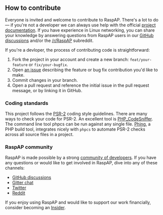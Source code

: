 ## How to contribute
Everyone is invited and welcome to contribute to RaspAP. There's a lot to do — if you're not a developer we can always use help with the official [project documentation](https://docs.raspap.com). If you have experience in Linux networking, you can share your knowledge by answering questions from RaspAP users in our [GitHub discussions](https://github.com/RaspAP/raspap-webgui/discussions) and/or the [/r/RaspAP](https://reddit.com/r/RaspAP) subreddit.

If you're a devloper, the process of contributing code is straightforward:

1. Fork the project in your account and create a new branch: `feat/your-feature` or `fix/your-bugfix`.
2. Open [an issue](https://github.com/RaspAP/raspap-webgui/issues) describing the feature or bug fix contribution you'd like to make.
3. Commit changes in your branch.
4. Open a pull request and reference the initial issue in the pull request message, or by linking it in GitHub.

### Coding standards
This project follows the [PSR-2](http://www.php-fig.org/psr/psr-2/) coding style guidelines. There are many ways to check your code for PSR-2. An excellent tool is [PHP_CodeSniffer](https://github.com/squizlabs/PHP_CodeSniffer). The command line tool phpcs can be run against any single file. [Phing](https://www.phing.info/), a PHP build tool, integrates nicely with `phpcs` to automate PSR-2 checks across all source files in a project.

### RaspAP community
RaspAP is made possible by a strong [community of developers](https://github.com/RaspAP/raspap-webgui/graphs/contributors). If you have any questions or would like to get involved in RaspAP, dive into any of these channels:

* [GitHub discussions](https://github.com/RaspAP/raspap-webgui/discussions)
* [Gitter chat](https://app.gitter.im/#/room/#RaspAP:gitter.im)
* [Twitter](https://twitter.com/rasp_ap)
* [Reddit](https://www.reddit.com/r/RaspAP/)

If you enjoy using RaspAP and would like to support our work financially, consider becoming an [Insider](https://github.com/sponsors/RaspAP).
